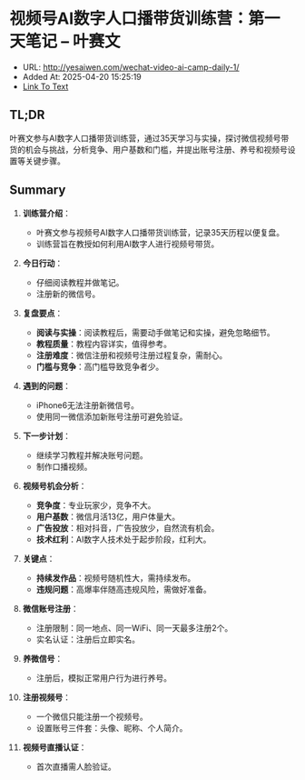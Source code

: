 # 视频号AI数字人口播带货训练营：第一天笔记 – 叶赛文
- URL: http://yesaiwen.com/wechat-video-ai-camp-daily-1/
- Added At: 2025-04-20 15:25:19
- [Link To Text](2025-04-20-视频号ai数字人口播带货训练营：第一天笔记-–-叶赛文_raw.md)

## TL;DR
叶赛文参与AI数字人口播带货训练营，通过35天学习与实操，探讨微信视频号带货的机会与挑战，分析竞争、用户基数和门槛，并提出账号注册、养号和视频号设置等关键步骤。

## Summary
1. **训练营介绍**：
   - 叶赛文参与视频号AI数字人口播带货训练营，记录35天历程以便复盘。
   - 训练营旨在教授如何利用AI数字人进行视频号带货。

2. **今日行动**：
   - 仔细阅读教程并做笔记。
   - 注册新的微信号。

3. **复盘要点**：
   - **阅读与实操**：阅读教程后，需要动手做笔记和实操，避免忽略细节。
   - **教程质量**：教程内容详实，值得参考。
   - **注册难度**：微信注册和视频号注册过程复杂，需耐心。
   - **门槛与竞争**：高门槛导致竞争者少。

4. **遇到的问题**：
   - iPhone6无法注册新微信号。
   - 使用同一微信添加新账号注册可避免验证。

5. **下一步计划**：
   - 继续学习教程并解决账号问题。
   - 制作口播视频。

6. **视频号机会分析**：
   - **竞争度**：专业玩家少，竞争不大。
   - **用户基数**：微信月活13亿，用户体量大。
   - **广告投放**：相对抖音，广告投放少，自然流有机会。
   - **技术红利**：AI数字人技术处于起步阶段，红利大。

7. **关键点**：
   - **持续发作品**：视频号随机性大，需持续发布。
   - **违规问题**：高爆率伴随高违规风险，需做好准备。

8. **微信账号注册**：
   - 注册限制：同一地点、同一WiFi、同一天最多注册2个。
   - 实名认证：注册后立即实名。

9. **养微信号**：
   - 注册后，模拟正常用户行为进行养号。

10. **注册视频号**：
    - 一个微信只能注册一个视频号。
    - 设置账号三件套：头像、昵称、个人简介。

11. **视频号直播认证**：
    - 首次直播需人脸验证。
